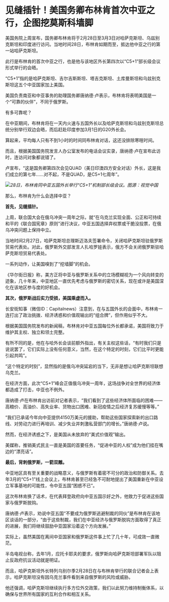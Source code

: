 # 见缝插针！美国务卿布林肯首次中亚之行，企图挖莫斯科墙脚

美国务院上周宣布，国务卿布林肯将于2月28日至3月3日对哈萨克斯坦、乌兹别克斯坦和印度进行访问。当地时间28日，布林肯如期而至，抵达他中亚之行的第一站哈萨克斯坦。

此行是布林肯的首次中亚之行，也是他与该地区外长第四次以“C5+1”部长级会议形式举行的会晤。

“C5+1”指的是哈萨克斯坦、吉尔吉斯斯坦、塔吉克斯坦、土库曼斯坦和乌兹别克斯坦这五个中亚国家加上美国。

美国负责南亚和中亚事务的助理国务卿唐纳德·卢表示，布林肯将表明美国是一个“可靠的伙伴”，不同于俄罗斯。

有多可靠呢？

在中亚期间，布林肯将在一天内火速与五国外长以及哈萨克斯坦和乌兹别克斯坦总统分别举行双边会晤，而后赶赴印度参加3月1日的G20外长会。

算起来，平均每人只有不到1小时的时间同布林肯对话，这还没排除寒暄时间。

而且，根据美国国务院发言人办公室发布的电话会议实录，唐纳德·卢在宣布此访时，连访问对象都说错了。

卢宣布，“这是国务卿第四次会见QUAD（美日印澳四方安全对话）外长，这是我们成立的第七年……对不起，不是QUAD，是C5+1七周年”。

![](https://inews.gtimg.com/newsapp_bt/0/15699046254/1000)_28日，布林肯同中亚五国外长举行“C5+1”机制部长级会议。图源：视觉中国_

那么，布林肯为什么会选择中亚？

**首先，见缝插针。**

上周，联合国大会在俄乌冲突一周年之际，就“在乌克兰实现全面、公正和可持续和平的《联合国宪章》原则”进行决议，中亚五国选择弃权票或干脆没投票，在俄乌冲突问题上保持中立。

当地时间2月27日，哈萨克斯坦总理斯迈洛夫签署命令，关闭哈萨克斯坦驻俄罗斯贸易代表处。对此，俄罗斯外交部发言人扎哈罗娃表示，俄方不会关闭俄罗斯驻哈萨克斯坦贸易代表处。

一系列动作，让美国嗅到了“挖墙脚”的机会。

《华尔街日报》称，美方正将中亚与俄罗斯关系中的立场模糊视为一个风向转变的迹象，几十年来，中亚地区一直优先考虑与俄罗斯的密切关系，现在或许是美国深化在该地区参与度的好机会。

**其次，俄罗斯战后实力受损，美国乘虚而入。**

长安街知事（微信ID：Capitalnews）注意到，在与五国外长的会面中，布林肯一连打出了政治挑拨、经济诱惑和价值观输出的“组合牌”，但作用似乎不大。

根据美国国务院发布的新闻稿，布林肯对中亚五国每位外长都承诺，美国将致力于维护其主权、独立和领土完整。

有所不同的是，他在与哈外长会谈前额外指出，有关主权这些话，“有时我们只是说说罢了，它们实际上没有任何意义，当然，在这个特定的时刻，它们比平时更能引起共鸣”。

“这个特定的时刻”，显然指的是俄乌冲突延宕的当下，无非是想让哈萨克斯坦联想乌克兰。

在经济方面，此次“C5+1”峰会正值俄乌冲突一周年，这场战争对全世界的经济体都造成了打击，中亚也不例外。

唐纳德·卢在布林肯出访前对记者表示，“我们看到了这些经济体所面临的困难——高粮价、高油价、高失业率、货物出口困难、新冠疫情之后经济复苏缓慢等等。”

“我们已承诺今年向中亚提供4150万美元的援助，帮助这些国家探索新的出口路线、对劳动力进行再培训、减少失业并刺激私营部门的增长。”唐纳德·卢说。

然而，在经济诱惑之下，是美国从未放弃的“美式价值观”输出。

美媒称，推销美式民主一直是美国的首要任务，“促进中亚的人权”成为他们挂在嘴边的“漂亮话”。

**最后，背刺俄罗斯，一箭双雕。**

中亚地区具有至关重要的战略意义，与俄罗斯有着密不可分的政治和防御关系。去年3月的“C5+1”线上会议上，布林肯甚至已经急不可耐地提出了美国重新在中亚设立军事基地的可能性，令中亚五国“困惑不已”。

这次布林肯换了话术，在代表拜登政府向中亚五国示好之外，他致力于促进这些国家与俄罗斯脱钩。

唐纳德·卢表示，劝说中亚五国“不要成为俄罗斯逃避制裁的同伙”是布林肯在该地区谈话的一部分，“由于这些制裁，我们在中亚经济与俄罗斯脱钩方面取得了真正的进展，我们将继续鼓励中亚国家沿着这个方向发展。”

实际上，虽然美国在离间中亚国家和俄罗斯这件事上忙了几十年，可成效一直微茫。

半岛电视台称，去年1月，应托卡耶夫的要求，俄罗斯向哈萨克斯坦部署军队以阻止反政府抗议活动就是明证。

而且，哈萨克斯坦外长特列乌别尔季2月28日在与布林肯举行的联合记者会上表示，哈萨克斯坦没有因乌克兰事件看到来自俄罗斯的风险或威胁。

他还强调，哈萨克斯坦继续执行多方位外交政策，我们以此努力维持制衡体系，以确保与世界所有国家的互利合作和相互关系。

